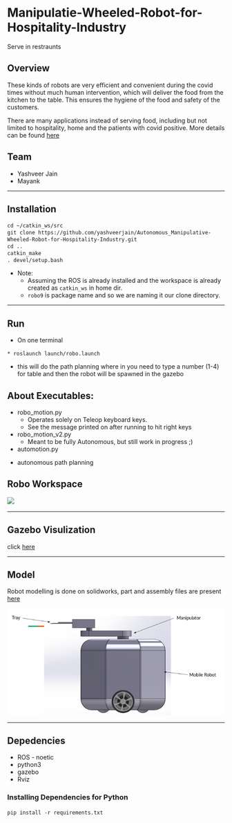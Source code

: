 # Manipulatie-Wheeled-Robot-for-Hospitality-Industry
Serve in restraunts

## Overview
These kinds of robots are very efficient and convenient during the covid times without much human intervention, which will deliver the food from the kitchen to the table. This ensures the hygiene of the food and safety of the customers. 

There are many applications instead of serving food, including but not limited to hospitality, home and the patients with covid positive. More details can be found [here](Report.pdf)

## Team
* Yashveer Jain
* Mayank

---

## Installation
```
cd ~/catkin_ws/src
git clone https://github.com/yashveerjain/Autonomous_Manipulative-Wheeled-Robot-for-Hospitality-Industry.git
cd ..
catkin_make
. devel/setup.bash
```
* Note: 
    - Assuming the ROS is already installed and the workspace is already created as `catkin_ws` in home dir.
    - `robo9` is package name and so we are naming it our clone directory.

---

## Run
* On one terminal
```
* roslaunch launch/robo.launch
```
 - this will do the path planning where in you need to type a number (1-4) for table and then the robot will be spawned in the gazebo

## About Executables:
* robo_motion.py
    - Operates solely on Teleop keyboard keys.
    - See the message printed on after running to hit right keys
* robo_motion_v2.py
    - Meant to be fully Autonomous, but still work in progress ;)
* automotion.py 
 - autonomous path planning 


## Robo Workspace
![](robo_details/RoboArmWorkspace.png)

---

## Gazebo Visulization
click [here](https://drive.google.com/file/d/1JSarveQId-FuYrpnsp-5kvK6pxswPh_k/view?usp=sharing)

---

## Model
Robot modelling is done on solidworks, part and assembly files are present [here](robot_part_files_solidworks/)

![](robo_details/robo.png)

---

## Depedencies
* ROS - noetic
* python3
* gazebo
* Rviz

### Installing Dependencies for Python
```
pip install -r requirements.txt
```
